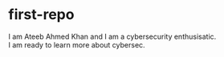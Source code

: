 # first-repo
I am Ateeb Ahmed Khan and I am a cybersecurity enthusisatic.
<br>
I am ready to learn more about cybersec.